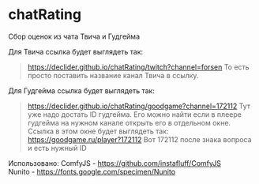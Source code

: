 # chatRating
Сбор оценок из чата Твича и Гудгейма

Для Твича ссылка будет выглядеть так:
> https://declider.github.io/chatRating/twitch?channel=forsen
То есть просто поставить название канал Твича в ссылку.

Для Гудгейма ссылка будет выглядеть так:
> https://declider.github.io/chatRating/goodgame?channel=172112
Тут уже надо достать ID гудгейма. Его можно найти если в плеере гудгейма на нужном канале открыть его в отдельном окне. Ссылка в этом окне будет выглядеть так:
> https://goodgame.ru/player?172112
Вот 172112 после знака вопроса и есть нужный ID

Использовано:
ComfyJS - https://github.com/instafluff/ComfyJS  
Nunito - https://fonts.google.com/specimen/Nunito
